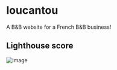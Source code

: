 # loucantou

A B&B website for a French B&B business!

## Lighthouse score
![image](https://github.com/user-attachments/assets/d3c5383b-c0f4-4e42-8033-c9ee3861fa95)
